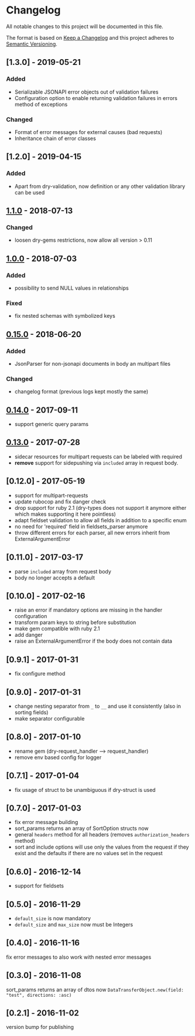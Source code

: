 # Changelog
All notable changes to this project will be documented in this file.

The format is based on [Keep a Changelog](http://keepachangelog.com/en/1.0.0/)
and this project adheres to [Semantic Versioning](http://semver.org/spec/v2.0.0.html).

## [1.3.0] - 2019-05-21
### Added
- Serializable JSONAPI error objects out of validation failures
- Configuration option to enable returning validation failures in errors method of exceptions

### Changed
- Format of error messages for external causes (bad requests)
- Inheritance chain of error classes

## [1.2.0] - 2019-04-15
### Added
- Apart from dry-validation, now definition or any other validation library can be used

## [1.1.0] - 2018-07-13
### Changed
- loosen dry-gems restrictions, now allow all version > 0.11

## [1.0.0] - 2018-07-03
### Added
- possibility to send NULL values in relationships

### Fixed
- fix nested schemas with symbolized keys

## [0.15.0] - 2018-06-20
### Added
- JsonParser for non-jsonapi documents in body an multipart files

### Changed
- changelog format (previous logs kept mostly the same)

## [0.14.0] - 2017-09-11

- support generic query params

## [0.13.0] - 2017-07-28

- sidecar resources for multipart requests can be labeled with required
- **remove** support for sidepushing via `included` array in request body.

## [0.12.0] - 2017-05-19

- support for multipart-requests
- update rubocop and fix danger check
- drop support for ruby 2.1 (dry-types does not support it anymore either which makes supporting it here pointless)
- adapt fieldset validation to allow all fields in addition to a specific enum
- no need for 'required' field in fieldsets_parser anymore
- throw different errors for each parser, all new errors inherit from ExternalArgumentError

## [0.11.0] - 2017-03-17

- parse `included` array from request body
- body no longer accepts a default

## [0.10.0] - 2017-02-16

- raise an error if mandatory options are missing in the handler configuration
- transform param keys to string before substitution
- make gem compatible with ruby 2.1
- add danger
- raise an ExternalArgumentError if the body does not contain data

## [0.9.1] - 2017-01-31

- fix configure method

## [0.9.0] - 2017-01-31

- change nesting separator from `_` to `__` and use it consistently (also in sorting fields)
- make separator configurable


## [0.8.0] - 2017-01-10

- rename gem (dry-request_handler --> request_handler)
- remove env based config for logger

## [0.7.1] - 2017-01-04

- fix usage of struct to be unambiguous if dry-struct is used

## [0.7.0] - 2017-01-03

- fix error message building
- sort_params returns an array of SortOption structs now
- general `headers` method for all headers (removes `authorization_headers` method)
- sort and include options will use only the values from the request if they exist and the defaults if there are no values set in the request

## [0.6.0] - 2016-12-14

- support for fieldsets

## [0.5.0] - 2016-11-29

- `default_size` is now mandatory
- `default_size` and `max_size` now must be Integers

## [0.4.0] - 2016-11-16

fix error messages to also work with nested error messages

## [0.3.0] - 2016-11-08

sort_params returns an array of dtos now `DataTransferObject.new(field: "test", directions: :asc)`

## [0.2.1] - 2016-11-02

version bump for publishing

[Unreleased]: https://github.com/runtastic/request_handler/compare/v1.1.0...HEAD
[1.1.0]: https://github.com/runtastic/request_handler/compare/v1.0.0...v1.1.0
[1.0.0]: https://github.com/runtastic/request_handler/compare/v0.15.0...v1.0.0
[0.15.0]: https://github.com/runtastic/request_handler/compare/v0.14.0...v0.15.0
[0.14.0]: https://github.com/runtastic/request_handler/compare/v0.13.0...v0.14.0
[0.13.0]: https://github.com/runtastic/request_handler/compare/v0.12.0...v0.13.0
